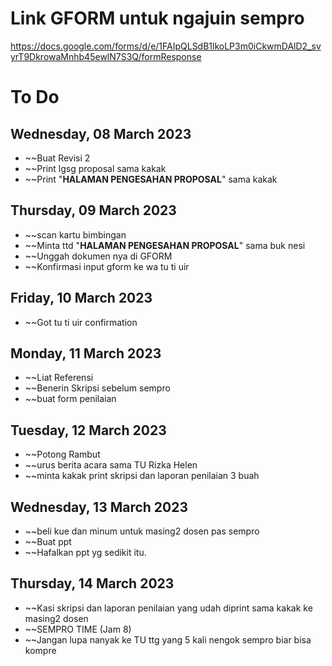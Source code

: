 # Link GFORM untuk ngajuin sempro
https://docs.google.com/forms/d/e/1FAIpQLSdB1lkoLP3m0iCkwmDAlD2_svyrT9DkrowaMnhb45ewlN7S3Q/formResponse

# To Do
## Wednesday, 08 March 2023
- ~~Buat Revisi 2
- ~~Print lgsg proposal sama kakak
- ~~Print "**HALAMAN PENGESAHAN PROPOSAL**" sama kakak

## Thursday, 09 March 2023
- ~~scan kartu bimbingan
- ~~Minta ttd "**HALAMAN PENGESAHAN PROPOSAL**" sama buk nesi
- ~~Unggah dokumen nya di GFORM
- ~~Konfirmasi input gform ke wa tu ti uir

## Friday, 10 March 2023
- ~~Got tu ti uir confirmation

## Monday, 11 March 2023
- ~~Liat Referensi
- ~~Benerin Skripsi sebelum sempro
- ~~buat form penilaian

## Tuesday, 12 March 2023
- ~~Potong Rambut
- ~~urus berita acara sama TU Rizka Helen
- ~~minta kakak print skripsi dan laporan penilaian 3 buah

## Wednesday, 13 March 2023
- ~~beli kue dan minum untuk masing2 dosen pas sempro
- ~~Buat ppt
- ~~Hafalkan ppt yg sedikit itu.

## Thursday, 14 March 2023
- ~~Kasi skripsi dan laporan penilaian yang udah diprint sama kakak ke masing2 dosen
- ~~SEMPRO TIME (Jam 8)
- ~~Jangan lupa nanyak ke TU ttg yang 5 kali nengok sempro biar bisa kompre
